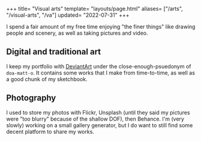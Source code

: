 +++
title= "Visual arts"
template= "layouts/page.html"
aliases= ["/arts", "/visual-arts", "/va"]
updated= "2022-07-31"
+++

I spend a fair amount of my free time enjoying "the finer things" like drawing people and scenery, as well as taking pictures and video.

## Digital and traditional art
I keep my portfolio with [DeviantArt](https://deviantart.com/doa-matt-o) under the close-enough-psuedonym of `doa-matt-o`. It contains some works that I make from time-to-time, as well as a good chunk of my sketchbook.

## Photography
I used to store my photos with Flickr, Unsplash (until they said my pictures were "too blurry" because of the shallow DOF), then Behance. I'm (very slowly) working on a small gallery generator, but I do want to still find some decent platform to share my works.
